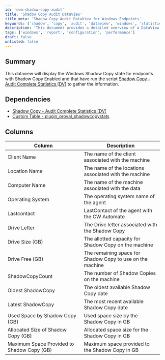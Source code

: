 ```yaml
---
id: 'cwa-shadow-copy-audit'
title: 'Shadow Copy Audit DataView'
title_meta: 'Shadow Copy Audit DataView for Windows Endpoints'
keywords: ['shadow', 'copy', 'audit', 'dataview', 'windows', 'statistics']
description: 'This document provides a detailed overview of a DataView that displays the Windows Shadow Copy state for endpoints with Shadow Copy enabled. It includes information gathered from the Shadow Copy - Audit Complete Statistics script and outlines the necessary dependencies, as well as the columns available in the DataView.'
tags: ['windows', 'report', 'configuration', 'performance']
draft: false
unlisted: false
---
```

## Summary

This dataview will display the Windows Shadow Copy state for endpoints with Shadow Copy Enabled and that have run the script [Shadow Copy - Audit Complete Statistics [DV]](https://proval.itglue.com/DOC-5078775-7751337) to gather the information.

## Dependencies

- [Shadow Copy - Audit Complete Statistics [DV]](https://proval.itglue.com/DOC-5078775-7751337)
- [Custom Table - plugin_proval_shadowcopystats](https://proval.itglue.com/DOC-5078775-8157668)

## Columns

| Column                                   | Description                                                            |
|------------------------------------------|------------------------------------------------------------------------|
| Client Name                              | The name of the client associated with the machine                     |
| Location Name                            | The name of the locations associated with the machine                  |
| Computer Name                            | The name of the machine associated with the data                       |
| Operating System                         | The operating system name of the agent                                 |
| Lastcontact                              | LastContact of the agent with the CW Automate                          |
| Drive Letter                             | The Drive letter associated with the Shadow Copy                       |
| Drive Size (GB)                         | The allotted capacity for Shadow Copy on the machine                   |
| Drive Free (GB)                         | The remaining space for Shadow Copy to use on the machine              |
| ShadowCopyCount                          | The number of Shadow Copies on the machine                             |
| Oldest ShadowCopy                        | The oldest available Shadow Copy date                                   |
| Latest ShadowCopy                        | The most recent available Shadow Copy date                              |
| Used Space by Shadow Copy (GB)          | Used space size by the Shadow Copy in GB                               |
| Allocated Size of Shadow Copy (GB)      | Allocated space size for the Shadow Copy in GB                         |
| Maximum Space Provided to Shadow Copy (GB)| Maximum space provided to the Shadow Copy in GB                       |

